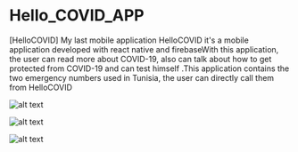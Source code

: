 # Hello_COVID_APP
[HelloCOVID] My last mobile application
HelloCOVID it's a mobile application developed with react native and firebaseWith this application, the user can read more about COVID-19, also can talk about how to get protected from COVID-19 and can test himself .This application contains the two emergency numbers used in Tunisia, the user can directly call them from HelloCOVID 


![alt text](https://github.com/Mahdisaghroun/Hello_COVID_APP/blob/master/Web%201920%20%E2%80%93%203.png)




![alt text](https://github.com/Mahdisaghroun/Hello_COVID_APP/blob/master/Web%201920%20%E2%80%93%205.png)




![alt text](https://github.com/Mahdisaghroun/Hello_COVID_APP/blob/master/Web%201920%20%E2%80%93%206.png)

